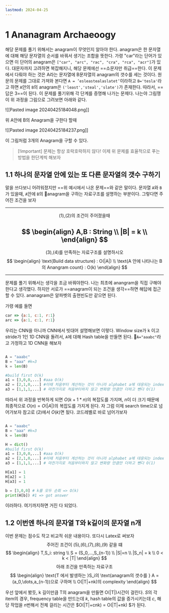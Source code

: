 ```yaml
---
lastmod: 2024-04-25
---
```


# 1 Ananagram Archaeoogy
해당 문제를 풀기 위해서는 anagram이 무엇인지 알아야 한다. anagram은 한 문자열에 대해 해당 문자열의 순서를 바꿔서 생기는 조합을 뜻한다. 가령 "car"라는 단어가 있으면 이 단어의 anagram은 `["car", "arc", "rac", "cra", "rca", "acr"]`가 있다. 대문자까지 고려하면 복잡해지니, 해당 문제에선 ==소문자만 취급==한다.
이 문제에서 다뤄야 하는 것은 A라는 문자열에 B문자열의 anagram의 갯수를 세는 것이다. 원문의 문제를 그대로 가져와 본다면 `A = ’esleastealaslatet’`이라하고 `B='tesla'`라고 하면 `A`안의 `B`의 anagram은 `('least','steal','slate')`가 존재한다. 따라서, ==답은 3==이 된다. 이 문제를 풀기위해 각 단계를 증명해 나가는 문제다. 나는야 그림쟁이 위 과정을 그림으로 그려보면 아래와 같다.

![[Pasted image 20240425184048.png]]

위 A안에 B의 Anagram을 구한다 할때

![[Pasted image 20240425184237.png]]

이 그림처럼 3개의 Anagram을 구할 수 있다.

 > [!important] 문제는 항상 호락호락하지 않다! 이제 위 문제를 효율적으로 푸는 방법을 한단계씩 해보자

## 1.1 하나의 문자열 안에 있는 또 다른 문자열의 갯수 구하기
말을 쓰다보니 어려워졌지만 ==위 예시에서 나온 문제==와 같은 말이다. 문자열 `A`와 `B`가 있을때, `A`안에 `B`의 anagram을 구하는 자료구조를 설명하는 부분이다. 그렇다면 주어진 조건을 보자

---

$$
\text{(1),(2)의 조건이 주어졌을때}
$$

$$
\begin{align}
A,B : String  \\
|B| = k \\
\end{align}
$$
---
$$
\text{(3),(4)를 만족하는 자료구조를 설명하시오}
$$
$$
\begin{align}
\text{Build data structure} : O(|A|) \\
\text{A 안에 나타나는 B의 Anangram count} : O(k)
\end{align}
$$

---

문제를 풀기 위해서는 생각을 조금 바꿔야한다. 나는 최초에 anangram을 직접 구해야 한다고 생각했다. 하지만 서로가 ==anagram이 되는 조건을 생각==하면 해답에 접근할 수 있다. ananagram은 알파벳의 출현빈도만 같으면 된다. 

가령 예를 들면
```javascript
car => {a:1, c:1, r:1}
arc => {a:1, c:1, r:1}
```

우리는 CNN을 아니까 CNN에서 빗대어 설명해보면 이렇다. Window size가 k 이고 stride가 1인 1D CNN을 돌려서, `A`에 대해 Hash table을 만들면 된다.  `A="aaabc"`라고 가정하고 1D CNN을 해보자
```python

A = "aaabc"
B = "aaa" #k=3
k = len(B)

#build first O(k)
a1 = [3,0,0,...] #aaa O(k)
a2 = [2,1,0,...] #이때 처음부터 계산하는 것이 아니라 alphabet a에 대응되는 index의 값을 -1하고, b에 대응되는 위치를 +1 준다 O(1)
a3 = [1,1,1,...] # 마찬가지로 처음부터하지 않고 변화량 만큼만 더하고 뺀다 O(1)

```

따라서 위 과정을 반복하게 되면 $O(k+1*n)$의 복잡도를 가지며, $n$이 더 크기 때문에 최종적으로 $O(n) = O(|A|)$의 복잡도를 가지게 된다. 자 그럼 이제 search time으로 넘어가보자 참고로 (2)에서 $O(k)$면 됬다. 코드레벨로 바로 넘어가보자

```python

A = "aaabc"
B = "aaa" #k=3
k = len(B)

H = dict()
#build first O(k)
a1 = [3,0,0,...] #aaa O(k)
a2 = [2,1,0,...] #이때 처음부터 계산하는 것이 아니라 alphabet a에 대응되는 index의 값을 -1하고, b에 대응되는 위치를 +1 준다 O(1)
a3 = [1,1,1,...] # 마찬가지로 처음부터하지 않고 변화량 만큼만 더하고 뺀다 O(1)

H[a1] = 1
H[a2] = 1
H[a3] = 1

b = [3,0,0] # k를 모두 순회 => O(k)
print(H[b]) #1 => got answer

```
이러하다. 여기까지하면 거진 다 되었다.

## 1.2 이번엔 하나의 문자열 T와 k길이의 문자열 n개
이번 문제는 점수도 작고 비교적 쉬운 내용이다. 또다시 Latex로 써보자
$$
\text{주어진 조건이 (5),(6),(7),(8),(9) 같을 떄}
$$
$$
\begin{align}
T,S_i: string \\
S = (S_0,...,S_{n-1}) \\
|S|=n \\
|S_n| = k \\
0 < k < |T| 
\end{align}
$$
$$
\text{아래 조건을 만족하는 자료구조}
$$
$$
\begin{align}
\text{T 에서 발생하는 }S_i의 \text{anagram의 갯수를 } A = (a_0,\dots,a_{n-1})으로 구하며 \\
O(|T|+nk)의 complexity
\end{align}
$$

우선 앞에서 봤듯, k 길이만큼 T의 anagram을 만들면 O(|T|)시간이 걸린다. $S$의 각 item의 경우, frequency table을 만드는데 $k$, hash table의 값을 증가시키는데 $c$, 해당 작업을 $n$번해서 전체 걸리는 시간은 $O(|T|+cnk) = O(|T|+nk) $가 된다.
